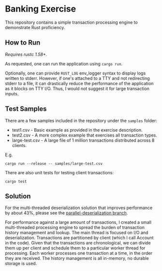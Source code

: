 # Banking Exercise

This repository contains a simple transaction processing engine to demonstrate Rust proficiency.

## How to Run

*Requires rustc 1.58+.*

As requested, one can run the application using `cargo run`.

Optionally, one can provide `RUST_LOG` env_logger syntax to display logs written to stderr. However, if one's attached to a TTY and not redirecting stderr to a file, it can drastically reduce the performance of the application as it blocks on TTY I/O. Thus, I would not suggest it for large transaction inputs.

## Test Samples

There are a few samples included in the repository under the `samples` folder:
* test1.csv - Basic example as provided in the exercise description.
* test2.csv - A more complex example that exercises all transaction types.
* large-test.csv - A large file of 1 million transactions distributed across 8 clients.

E.g.

```
cargo run --release -- samples/large-test.csv
```

There are also unit tests for testing client transactions:

```
cargo test
```

## Solution

For the multi-threaded deserialization solution that improves performance by about 43%, please see the [parallel-deserialization branch](https://github.com/jnicholls/banking-exercise/tree/parallel-deserialization).

For performance against a large amount of transactions, I created a small multi-threaded processing engine to spread the burden of transaction history management and lookup. The main thread is focused on I/O and deserialization. Transactions are partitioned by client (which I call Account in the code). Given that the transactions are chronological, we can divide them up per client and schedule them to a particular worker thread for processing. Each worker processes one transaction at a time, in the order they are received. The history management is all in-memory, no durable storage is used.
